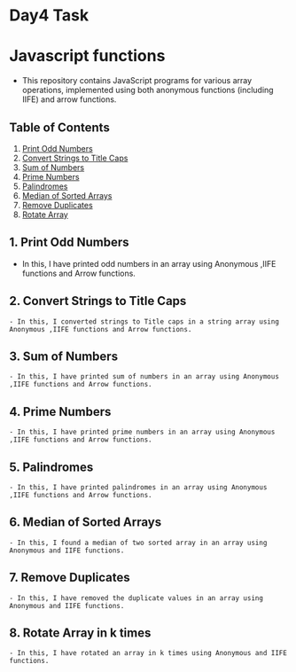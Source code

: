 # Day4 Task

# Javascript functions


 - This repository contains JavaScript programs for various array operations, implemented using both anonymous functions (including IIFE) and arrow functions.

## Table of Contents

1. [Print Odd Numbers](#1-print-odd-numbers)
2. [Convert Strings to Title Caps](#2-convert-strings-to-title-caps)
3. [Sum of Numbers](#3-sum-of-numbers)
4. [Prime Numbers](#4-prime-numbers)
5. [Palindromes](#5-palindromes)
6. [Median of Sorted Arrays](#6-median-of-sorted-arrays)
7. [Remove Duplicates](#7-remove-duplicates)
8. [Rotate Array](#8-rotate-array)


## 1. Print Odd Numbers

   - In this, I have printed odd numbers in an array using Anonymous ,IIFE functions and Arrow functions.
   
## 2. Convert Strings to Title Caps

    - In this, I converted strings to Title caps in a string array using Anonymous ,IIFE functions and Arrow functions.
   
## 3. Sum of Numbers

    - In this, I have printed sum of numbers in an array using Anonymous ,IIFE functions and Arrow functions.

## 4. Prime Numbers 

    - In this, I have printed prime numbers in an array using Anonymous ,IIFE functions and Arrow functions.

## 5. Palindromes 

    - In this, I have printed palindromes in an array using Anonymous ,IIFE functions and Arrow functions.

## 6. Median of Sorted Arrays

    - In this, I found a median of two sorted array in an array using Anonymous and IIFE functions.

## 7. Remove Duplicates

    - In this, I have removed the duplicate values in an array using Anonymous and IIFE functions.

## 8. Rotate Array in k times

    - In this, I have rotated an array in k times using Anonymous and IIFE functions.


